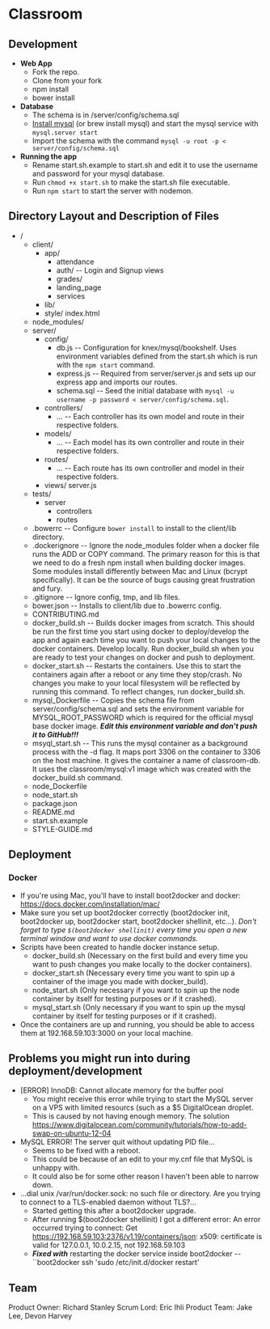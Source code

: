# Classroom

## Development
- __Web App__
  - Fork the repo.
  - Clone from your fork
  - npm install
  - bower install
- __Database__
  - The schema is in /server/config/schema.sql
  - [Install mysql](https://dev.mysql.com/doc/refman/5.6/en/osx-installation-pkg.html) (or brew install mysql) and start the mysql service with ``mysql.server start``
  - Import the schema with the command ``mysql -u root -p < server/config/schema.sql``
- __Running the app__
  - Rename start.sh.example to start.sh and edit it to use the username and password for your mysql database.
  - Run ``chmod +x start.sh`` to make the start.sh file executable.
  - Run ``npm start`` to start the server with nodemon.


## Directory Layout and Description of Files

- /
  - client/
    - app/
      - attendance
      - auth/ -- Login and Signup views
      - grades/ 
      - landing_page
      - services
    - lib/
    - style/
    index.html
  - node_modules/
  - server/
    - config/
      - db.js -- Configuration for knex/mysql/bookshelf. Uses environment variables defined from the start.sh which is run with the ``npm start`` command.
      - express.js -- Required from server/server.js and sets up our express app and imports our routes.
      - schema.sql -- Seed the initial database with ``mysql -u username -p password < server/config/schema.sql``.
    - controllers/
      - ... -- Each controller has its own model and route in their respective folders.
    - models/
      - ... -- Each model has its own controller and route in their respective folders.
    - routes/
      - ... -- Each route has its own controller and model in their respective folders.
    - views/
    server.js
  - tests/
    - server
      - controllers
      - routes
  - .bowerrc -- Configure ``bower install`` to install to the client/lib directory.
  - .dockerignore -- Ignore the node_modules folder when a docker file runs the ADD or COPY command. The primary reason for this is that we need to do a fresh npm install when building docker images. Some modules install differently between Mac and Linux (bcrypt specifically). It can be the source of bugs causing great frustration and fury.
  - .gitignore -- Ignore config, tmp, and lib files.
  - bower.json -- Installs to client/lib due to .bowerrc config.
  - CONTRIBUTING.md
  - docker_build.sh -- Builds docker images from scratch. This should be run the first time you start using docker to deploy/develop the app and again each time you want to push your local changes to the docker containers. Develop locally. Run docker_build.sh when you are ready to test your changes on docker and push to deployment.
  - docker_start.sh -- Restarts the containers. Use this to start the containers again after a reboot or any time they stop/crash. No changes you make to your local filesystem will be reflected by running this command. To reflect changes, run docker_build.sh.
  - mysql_Dockerfile -- Copies the schema file from server/config/schema.sql and sets the environment variable for MYSQL_ROOT_PASSWORD which is required for the official mysql base docker image. __*Edit this environment variable and don't push it to GitHub!!!*__
  - msyql_start.sh -- This runs the mysql container as a background process with the -d flag. It maps port 3306 on the container to 3306 on the host machine. It gives the container a name of classroom-db. It uses the classroom/mysql:v1 image which was created with the docker_build.sh command.
  - node_Dockerfile
  - node_start.sh
  - package.json
  - README.md
  - start.sh.example
  - STYLE-GUIDE.md

## Deployment

### Docker

- If you're using Mac, you'll have to install boot2docker and docker: https://docs.docker.com/installation/mac/
- Make sure you set up boot2docker correctly (boot2docker init, boot2docker up, boot2docker start, boot2docker shellinit, etc...). *Don't forget to type ``$(boot2docker shellinit)`` every time you open a new terminal window and want to use docker commands.*
- Scripts have been created to handle docker instance setup.
  - docker_build.sh (Necessary on the first build and every time you want to push changes you make locally to the docker containers).
  - docker_start.sh (Necessary every time you want to spin up a container of the image you made with docker_build).
  - node_start.sh (Only necessary if you want to spin up the node container by itself for testing purposes or if it crashed).
  - mysql_start.sh (Only necessary if you want to spin up the mysql container by itself for testing purposes or if it crashed).
- Once the containers are up and running, you should be able to access them at 192.168.59.103:3000 on your local machine.

## Problems you might run into during deployment/development
- [ERROR] InnoDB: Cannot allocate memory for the buffer pool
  - You might receive this error while trying to start the MySQL server on a VPS with limited resourcs (such as a $5 DigitalOcean droplet.
  - This is caused by not having enough memory. The solution https://www.digitalocean.com/community/tutorials/how-to-add-swap-on-ubuntu-12-04
- MySQL ERROR! The server quit without updating PID file...
  - Seems to be fixed with a reboot.
  - This could be because of an edit to your my.cnf file that MySQL is unhappy with.
  - It could also be for some other reason I haven't been able to narrow down.
- ...dial unix /var/run/docker.sock: no such file or directory. Are you trying to connect to a TLS-enabled daemon without TLS?...
  - Started getting this after a boot2docker upgrade.
  - After running $(boot2docker shellinit) I got a different error: An error occurred trying to connect: Get https://192.168.59.103:2376/v1.19/containers/json: x509: certificate is valid for 127.0.0.1, 10.0.2.15, not 192.168.59.103
  - __*Fixed with*__ restarting the docker service inside boot2docker -- ``boot2docker ssh 'sudo /etc/init.d/docker restart'


## Team

Product Owner: Richard Stanley
Scrum Lord: Eric Ihli
Product Team: Jake Lee, Devon Harvey
